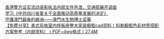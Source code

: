   
[香港警方证实流动录影执法内部文件外泄，交通部展开调查](http://www.dianyue.me/archives/375/fs6huqkk2d7x5u6n/)  
[学习《中共四川省委关于全面推动高质量发展的决定》](http://www.dianyue.me/archives/487/jj19ppsepj9ysh45/)  
[守護澳門最後的綠洲——澳門水生物博士梁華](http://www.dianyue.me/archives/599/0bkh3049nooogzq1/)  
[【免费分享】美式风格室内样板房整木家装橱柜cad资料丨科勒橱柜色彩材质搭配方案参考（内部资料）丨PDF+dwg格式丨27.4M](http://www.dianyue.me/archives/992/otskjcf0hau4ilpr/)